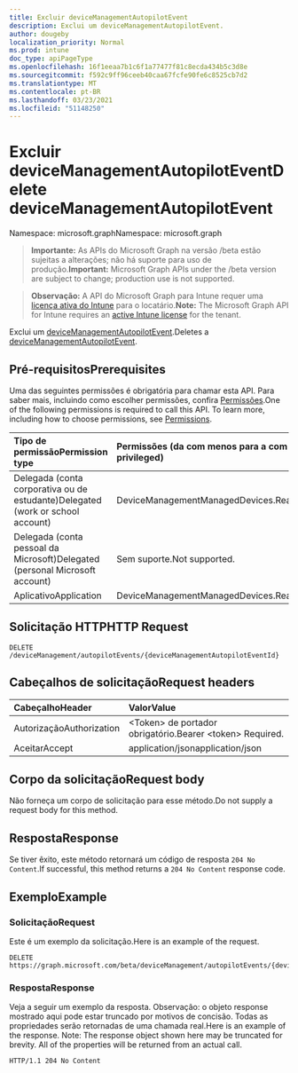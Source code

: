 ```yaml
---
title: Excluir deviceManagementAutopilotEvent
description: Exclui um deviceManagementAutopilotEvent.
author: dougeby
localization_priority: Normal
ms.prod: intune
doc_type: apiPageType
ms.openlocfilehash: 16f1eeaa7b1c6f1a77477f81c8ecda434b5c3d8e
ms.sourcegitcommit: f592c9ff96ceeb40caa67fcfe90fe6c8525cb7d2
ms.translationtype: MT
ms.contentlocale: pt-BR
ms.lasthandoff: 03/23/2021
ms.locfileid: "51148250"
---
```

# <a name="delete-devicemanagementautopilotevent"></a><span data-ttu-id="c3533-103">Excluir deviceManagementAutopilotEvent</span><span class="sxs-lookup"><span data-stu-id="c3533-103">Delete deviceManagementAutopilotEvent</span></span>

<span data-ttu-id="c3533-104">Namespace: microsoft.graph</span><span class="sxs-lookup"><span data-stu-id="c3533-104">Namespace: microsoft.graph</span></span>

> <span data-ttu-id="c3533-105">**Importante:** As APIs do Microsoft Graph na versão /beta estão sujeitas a alterações; não há suporte para uso de produção.</span><span class="sxs-lookup"><span data-stu-id="c3533-105">**Important:** Microsoft Graph APIs under the /beta version are subject to change; production use is not supported.</span></span>

> <span data-ttu-id="c3533-106">**Observação:** A API do Microsoft Graph para Intune requer uma [licença ativa do Intune](https://go.microsoft.com/fwlink/?linkid=839381) para o locatário.</span><span class="sxs-lookup"><span data-stu-id="c3533-106">**Note:** The Microsoft Graph API for Intune requires an [active Intune license](https://go.microsoft.com/fwlink/?linkid=839381) for the tenant.</span></span>

<span data-ttu-id="c3533-107">Exclui um [deviceManagementAutopilotEvent](../resources/intune-troubleshooting-devicemanagementautopilotevent.md).</span><span class="sxs-lookup"><span data-stu-id="c3533-107">Deletes a [deviceManagementAutopilotEvent](../resources/intune-troubleshooting-devicemanagementautopilotevent.md).</span></span>

## <a name="prerequisites"></a><span data-ttu-id="c3533-108">Pré-requisitos</span><span class="sxs-lookup"><span data-stu-id="c3533-108">Prerequisites</span></span>
<span data-ttu-id="c3533-p101">Uma das seguintes permissões é obrigatória para chamar esta API. Para saber mais, incluindo como escolher permissões, confira [Permissões](/graph/permissions-reference).</span><span class="sxs-lookup"><span data-stu-id="c3533-p101">One of the following permissions is required to call this API. To learn more, including how to choose permissions, see [Permissions](/graph/permissions-reference).</span></span>

|<span data-ttu-id="c3533-111">Tipo de permissão</span><span class="sxs-lookup"><span data-stu-id="c3533-111">Permission type</span></span>|<span data-ttu-id="c3533-112">Permissões (da com menos para a com mais privilégios)</span><span class="sxs-lookup"><span data-stu-id="c3533-112">Permissions (from least to most privileged)</span></span>|
|:---|:---|
|<span data-ttu-id="c3533-113">Delegada (conta corporativa ou de estudante)</span><span class="sxs-lookup"><span data-stu-id="c3533-113">Delegated (work or school account)</span></span>|<span data-ttu-id="c3533-114">DeviceManagementManagedDevices.ReadWrite.All</span><span class="sxs-lookup"><span data-stu-id="c3533-114">DeviceManagementManagedDevices.ReadWrite.All</span></span>|
|<span data-ttu-id="c3533-115">Delegada (conta pessoal da Microsoft)</span><span class="sxs-lookup"><span data-stu-id="c3533-115">Delegated (personal Microsoft account)</span></span>|<span data-ttu-id="c3533-116">Sem suporte.</span><span class="sxs-lookup"><span data-stu-id="c3533-116">Not supported.</span></span>|
|<span data-ttu-id="c3533-117">Aplicativo</span><span class="sxs-lookup"><span data-stu-id="c3533-117">Application</span></span>|<span data-ttu-id="c3533-118">DeviceManagementManagedDevices.ReadWrite.All</span><span class="sxs-lookup"><span data-stu-id="c3533-118">DeviceManagementManagedDevices.ReadWrite.All</span></span>|

## <a name="http-request"></a><span data-ttu-id="c3533-119">Solicitação HTTP</span><span class="sxs-lookup"><span data-stu-id="c3533-119">HTTP Request</span></span>
<!-- {
  "blockType": "ignored"
}
-->
``` http
DELETE /deviceManagement/autopilotEvents/{deviceManagementAutopilotEventId}
```

## <a name="request-headers"></a><span data-ttu-id="c3533-120">Cabeçalhos de solicitação</span><span class="sxs-lookup"><span data-stu-id="c3533-120">Request headers</span></span>
|<span data-ttu-id="c3533-121">Cabeçalho</span><span class="sxs-lookup"><span data-stu-id="c3533-121">Header</span></span>|<span data-ttu-id="c3533-122">Valor</span><span class="sxs-lookup"><span data-stu-id="c3533-122">Value</span></span>|
|:---|:---|
|<span data-ttu-id="c3533-123">Autorização</span><span class="sxs-lookup"><span data-stu-id="c3533-123">Authorization</span></span>|<span data-ttu-id="c3533-124">&lt;Token&gt; de portador obrigatório.</span><span class="sxs-lookup"><span data-stu-id="c3533-124">Bearer &lt;token&gt; Required.</span></span>|
|<span data-ttu-id="c3533-125">Aceitar</span><span class="sxs-lookup"><span data-stu-id="c3533-125">Accept</span></span>|<span data-ttu-id="c3533-126">application/json</span><span class="sxs-lookup"><span data-stu-id="c3533-126">application/json</span></span>|

## <a name="request-body"></a><span data-ttu-id="c3533-127">Corpo da solicitação</span><span class="sxs-lookup"><span data-stu-id="c3533-127">Request body</span></span>
<span data-ttu-id="c3533-128">Não forneça um corpo de solicitação para esse método.</span><span class="sxs-lookup"><span data-stu-id="c3533-128">Do not supply a request body for this method.</span></span>

## <a name="response"></a><span data-ttu-id="c3533-129">Resposta</span><span class="sxs-lookup"><span data-stu-id="c3533-129">Response</span></span>
<span data-ttu-id="c3533-130">Se tiver êxito, este método retornará um código de resposta `204 No Content`.</span><span class="sxs-lookup"><span data-stu-id="c3533-130">If successful, this method returns a `204 No Content` response code.</span></span>

## <a name="example"></a><span data-ttu-id="c3533-131">Exemplo</span><span class="sxs-lookup"><span data-stu-id="c3533-131">Example</span></span>

### <a name="request"></a><span data-ttu-id="c3533-132">Solicitação</span><span class="sxs-lookup"><span data-stu-id="c3533-132">Request</span></span>
<span data-ttu-id="c3533-133">Este é um exemplo da solicitação.</span><span class="sxs-lookup"><span data-stu-id="c3533-133">Here is an example of the request.</span></span>
``` http
DELETE https://graph.microsoft.com/beta/deviceManagement/autopilotEvents/{deviceManagementAutopilotEventId}
```

### <a name="response"></a><span data-ttu-id="c3533-134">Resposta</span><span class="sxs-lookup"><span data-stu-id="c3533-134">Response</span></span>
<span data-ttu-id="c3533-p102">Veja a seguir um exemplo da resposta. Observação: o objeto response mostrado aqui pode estar truncado por motivos de concisão. Todas as propriedades serão retornadas de uma chamada real.</span><span class="sxs-lookup"><span data-stu-id="c3533-p102">Here is an example of the response. Note: The response object shown here may be truncated for brevity. All of the properties will be returned from an actual call.</span></span>
``` http
HTTP/1.1 204 No Content
```




